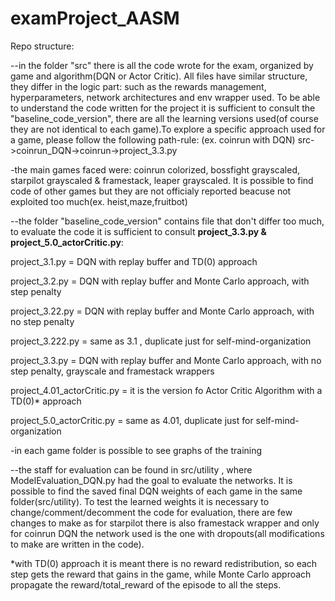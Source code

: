 # examProject_AASM

Repo structure:

--in the folder "src" there is all the code wrote for the exam, organized by game and algorithm(DQN or Actor Critic). All files have similar structure, they differ in the logic part: such as the rewards management, hyperparameters, network architectures and env wrapper used. To be able to understand the code written for the project it is sufficient to consult the "baseline_code_version", there are all the learning versions used(of course they are not identical to each game).To explore a specific approach used for a game, please follow the following path-rule:
(ex. coinrun with DQN) 
src->coinrun_DQN->coinrun->project_3.3.py


-the main games faced were: coinrun colorized, bossfight grayscaled, starpilot grayscaled & framestack, leaper grayscaled. It is possible to find code of other games but they are not officialy reported beacuse not exploited too much(ex. heist,maze,fruitbot)


--the folder "baseline_code_version" contains file that don't differ too much, to evaluate the code it is sufficient to consult **project_3.3.py & project_5.0_actorCritic.py**:

project_3.1.py = DQN with replay buffer and TD(0) approach

project_3.2.py = DQN with replay buffer and Monte Carlo approach, with step penalty

project_3.22.py = DQN with replay buffer and Monte Carlo approach, with no step penalty

project_3.222.py = same as 3.1 , duplicate just for self-mind-organization 

project_3.3.py = DQN with replay buffer and Monte Carlo approach, with no step penalty, grayscale and framestack wrappers

project_4.01_actorCritic.py = it is the version fo Actor Critic Algorithm with a TD(0)* approach

project_5.0_actorCritic.py = same as 4.01, duplicate just for self-mind-organization



-in each game folder is possible to see graphs of the training


--the staff for evaluation can be found in src/utility , where ModelEvaluation_DQN.py had the goal to evaluate the networks. It is possible to find the saved final DQN weights of each game in the same folder(src/utility). To test the learned weights it is necessary to change/comment/decomment the code for evaluation, there are few changes to make as for starpilot there is also framestack wrapper and only for coinrun DQN the network used is the one with dropouts(all modifications to make are written in the code).




*with TD(0) approach it is meant there is no reward redistribution, so each step gets the reward that gains in the game, while Monte Carlo approach propagate the reward/total_reward of the episode to all the steps.
